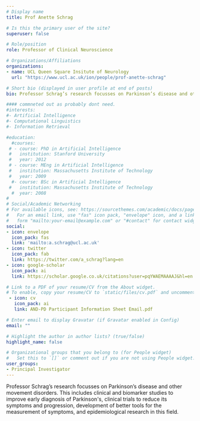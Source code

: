 ```yaml
---
# Display name
title: Prof Anette Schrag

# Is this the primary user of the site?
superuser: false

# Role/position
role: Professor of Clinical Neuroscience

# Organizations/Affiliations
organizations:
- name: UCL Queen Square Insitute of Neurology
  url: "https://www.ucl.ac.uk/ion/people/prof-anette-schrag"

# Short bio (displayed in user profile at end of posts)
bio: Professor Schrag’s research focusses on Parkinson’s disease and other movement disorders. This includes clinical and biomarker studies to improve early diagnosis of Parkinson's, clinical trials to reduce its symptoms and progression, development of better tools for the measurement of symptoms, and epidemiological research in this field. 

#### commneted out as probably dont need. 
#interests:
#- Artificial Intelligence
#- Computational Linguistics
#- Information Retrieval

#education:
  #courses:
 # - course: PhD in Artificial Intelligence
 #   institution: Stanford University
 #   year: 2012
 # - course: MEng in Artificial Intelligence
 #   institution: Massachusetts Institute of Technology
 #   year: 2009
  #- course: BSc in Artificial Intelligence
 #   institution: Massachusetts Institute of Technology
  #  year: 2008
#
# Social/Academic Networking
# For available icons, see: https://sourcethemes.com/academic/docs/page-builder/#icons
#   For an email link, use "fas" icon pack, "envelope" icon, and a link in the
#   form "mailto:your-email@example.com" or "#contact" for contact widget.
social:
- icon: envelope
  icon_pack: fas
  link: 'mailto:a.schrag@ucl.ac.uk'
- icon: twitter
  icon_pack: fab
  link: https://twitter.com/a_schrag?lang=en
- icon: google-scholar
  icon_pack: ai
  link: https://scholar.google.co.uk/citations?user=pqYWAEMAAAAJ&hl=en

# Link to a PDF of your resume/CV from the About widget.
# To enable, copy your resume/CV to `static/files/cv.pdf` and uncomment the lines below.
 - icon: cv
   icon_pack: ai
   link: AND-PD Participant Information Sheet Email.pdf

# Enter email to display Gravatar (if Gravatar enabled in Config)
email: ""

# Highlight the author in author lists? (true/false)
highlight_name: false

# Organizational groups that you belong to (for People widget)
#   Set this to `[]` or comment out if you are not using People widget.
user_groups:
- Principal Investigator
---
```


Professor Schrag’s research focusses on Parkinson’s disease and other movement disorders. This includes clinical and biomarker studies to improve early diagnosis of Parkinson's, clinical trials to reduce its symptoms and progression, development of better tools for the measurement of symptoms, and epidemiological research in this field. 